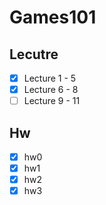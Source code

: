 # Games101

## Lecutre
- [X] Lecture 1 - 5
- [x] Lecture 6 - 8
- [ ] Lecture 9 - 11

## Hw
- [X] hw0 
- [X] hw1 
- [x] hw2
- [x] hw3
